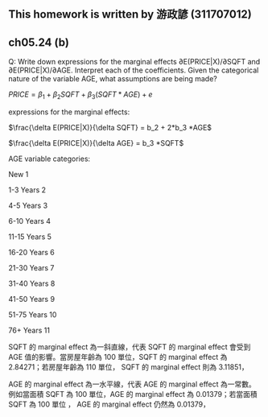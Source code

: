 ## This homework is written by 游政諺 (311707012)
## ch05.24 (b)
Q: Write down expressions for the marginal effects ∂E(PRICE|X)/∂SQFT and
∂E(PRICE|X)/∂AGE. Interpret each of the coefficients. Given the categorical nature of the
variable AGE, what assumptions are being made?

$PRICE = \beta_1 + \beta_2 SQFT + \beta_3 (SQFT * AGE)+e$

expressions for the marginal effects:

$\frac{\delta E(PRICE|X)}{\delta SQFT} = b_2 + 2*b_3 *AGE$ 

$\frac{\delta E(PRICE|X)}{\delta AGE} = b_3 *SQFT$ 

AGE variable categories:

New		1

1-3 Years 	2

4-5 Years	3

6-10 Years	4

11-15 Years	5

16-20 Years	6

21-30 Years	7

31-40 Years	8

41-50 Years	9

51-75 Years	10

76+ Years	11

SQFT 的 marginal effect 為一斜直線，代表 SQFT 的 marginal effect 會受到 AGE 值的影響。當房屋年齡為 100 單位，SQFT 的 marginal effect 為 2.84271；若房屋年齡為 110 單位， SQFT 的 marginal effect 則為 3.11851，

AGE 的 marginal effect 為一水平線，代表 AGE 的 marginal effect 為一常數。例如當面積 SQFT 為 100 單位，AGE 的 marginal effect 為 0.01379；若當面積 SQFT 為 100 單位 ， AGE 的 marginal effect 仍然為 0.01379，


